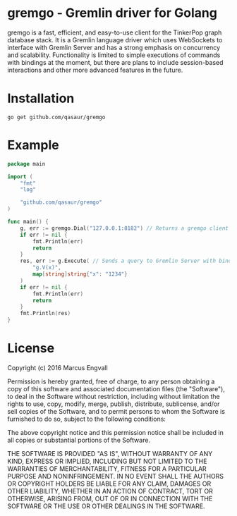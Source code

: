 # gremgo - Gremlin driver for Golang

gremgo is a fast, efficient, and easy-to-use client for the TinkerPop graph database stack. It is a Gremlin language driver which uses WebSockets to interface with Gremlin Server and has a strong emphasis on concurrency and scalability. Functionality is limited to simple executions of commands with bindings at the moment, but there are plans to include session-based interactions and other more advanced features in the future.

Installation
==========
```
go get github.com/qasaur/gremgo
```

Example
==========
```go
package main

import (
	"fmt"
	"log"

	"github.com/qasaur/gremgo"
)

func main() {
	g, err := gremgo.Dial("127.0.0.1:8182") // Returns a gremgo client to interact with
	if err != nil {
		fmt.Println(err)
    	return
	}
	res, err := g.Execute( // Sends a query to Gremlin Server with bindings
		"g.V(x)",
		map[string]string{"x": "1234"}
	)
	if err != nil {
		fmt.Println(err)
    	return
	}
	fmt.Println(res)
}
```

License
==========

Copyright (c) 2016 Marcus Engvall

Permission is hereby granted, free of charge, to any person obtaining a copy of this software and associated documentation files (the "Software"), to deal in the Software without restriction, including without limitation the rights to use, copy, modify, merge, publish, distribute, sublicense, and/or sell copies of the Software, and to permit persons to whom the Software is furnished to do so, subject to the following conditions:

The above copyright notice and this permission notice shall be included in all copies or substantial portions of the Software.

THE SOFTWARE IS PROVIDED "AS IS", WITHOUT WARRANTY OF ANY KIND, EXPRESS OR IMPLIED, INCLUDING BUT NOT LIMITED TO THE WARRANTIES OF MERCHANTABILITY, FITNESS FOR A PARTICULAR PURPOSE AND NONINFRINGEMENT. IN NO EVENT SHALL THE AUTHORS OR COPYRIGHT HOLDERS BE LIABLE FOR ANY CLAIM, DAMAGES OR OTHER LIABILITY, WHETHER IN AN ACTION OF CONTRACT, TORT OR OTHERWISE, ARISING FROM, OUT OF OR IN CONNECTION WITH THE SOFTWARE OR THE USE OR OTHER DEALINGS IN THE SOFTWARE.
